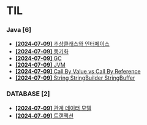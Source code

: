 # TIL
 
### Java [6]
- [**[2024-07-09]**  추상클래스와 인터페이스](https://github.com/A-lass/TIL/blob/main/Java/추상클래스와_인터페이스.md)
- [**[2024-07-09]**  동기화](https://github.com/A-lass/TIL/blob/main/Java/동기화.md)
- [**[2024-07-09]**  GC](https://github.com/A-lass/TIL/blob/main/Java/GC.md)
- [**[2024-07-09]**  JVM](https://github.com/A-lass/TIL/blob/main/Java/JVM.md)
- [**[2024-07-09]**  Call By Value vs Call By Reference](https://github.com/A-lass/TIL/blob/main/Java/Call_By_Value_vs_Call_By_Reference.md)
- [**[2024-07-09]**  String StringBuilder StringBuffer](https://github.com/A-lass/TIL/blob/main/Java/String_StringBuilder_StringBuffer.md)
### DATABASE [2]
- [**[2024-07-09]**  관계 데이터 모델](https://github.com/A-lass/TIL/blob/main/DATABASE/관계_데이터_모델.md)
- [**[2024-07-09]**  트랜잭션](https://github.com/A-lass/TIL/blob/main/DATABASE/트랜잭션.md)
